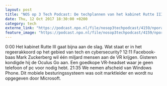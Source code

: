 ```yaml
---
layout: post
title: "NOS op 3 Tech Podcast: De techplannen van het kabinet Rutte III en afscheid van Windows Phone"
date: Thu, 12 Oct 2017 18:30:00 +0200
category: tech
externe_link: "https://podcast.npo.nl/file/nosop3techpodcast/4159/nporadio1_nosop3techpodcast_20171012_nos-op-3-tech-podcast-de-techplannen-van-het-kabinet-rutte-iii-en-afscheid-van-windows-phone.mp3"
feature_image: "https://podcast.npo.nl/file/nosop3techpodcast/4159/nporadio1_nosop3techpodcast_20171012_nos-op-3-tech-podcast-de-techplannen-van-het-kabinet-rutte-iii-en-afscheid-van-windows-phone.mp3"
---
```


0:00 Het kabinet Rutte III gaat bijna aan de slag. Wat staat er in het regeerakkoord op het gebied van tech en cybersecurity?
12:11 Facebook-baas Mark Zuckerberg wil één miljard mensen aan de VR krijgen. Gisteren kondigde hij de Oculus Go aan. Een goedkope VR-headset waar je geen telefoon of pc voor nodig hebt.
21:35 We nemen afscheid van Windows Phone. Dit mobiele besturingssysteem was ooit marktleider en wordt nu opgegeven door Microsoft.<img src="http://feeds.feedburner.com/~r/nosop3-tech-podcast/~4/kffz2eC4bmw" height="1" width="1" alt=""/>
